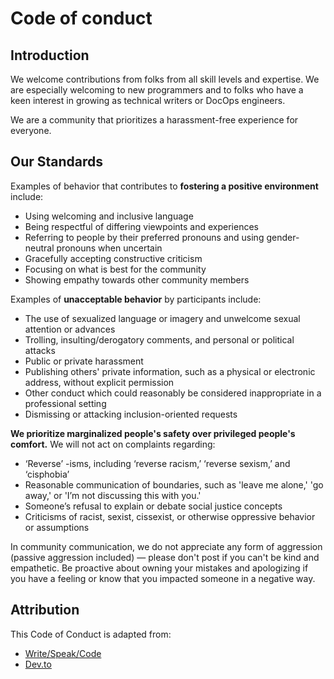 # Code of conduct

## Introduction
We welcome contributions from folks from all skill levels and expertise. We are especially welcoming to new programmers and to folks who have a keen interest in growing as technical writers or DocOps engineers.

We are a community that prioritizes a harassment-free experience for everyone.

## Our Standards
Examples of behavior that contributes to **fostering a positive environment** include:
- Using welcoming and inclusive language
- Being respectful of differing viewpoints and experiences
- Referring to people by their preferred pronouns and using gender-neutral pronouns when uncertain
- Gracefully accepting constructive criticism
- Focusing on what is best for the community
- Showing empathy towards other community members

Examples of **unacceptable behavior** by participants include:
- The use of sexualized language or imagery and unwelcome sexual attention or advances
- Trolling, insulting/derogatory comments, and personal or political attacks
- Public or private harassment
- Publishing others' private information, such as a physical or electronic address, without explicit permission
- Other conduct which could reasonably be considered inappropriate in a professional setting
- Dismissing or attacking inclusion-oriented requests

**We prioritize marginalized people's safety over privileged people's comfort.** We will not act on complaints regarding:
- ‘Reverse’ -isms, including ‘reverse racism,’ ‘reverse sexism,’ and ‘cisphobia’
- Reasonable communication of boundaries, such as 'leave me alone,' 'go away,' or 'I’m not discussing this with you.'
- Someone’s refusal to explain or debate social justice concepts
- Criticisms of racist, sexist, cissexist, or otherwise oppressive behavior or assumptions

In community communication, we do not appreciate any form of aggression (passive aggression included) — please don't post if you can't be kind and empathetic. Be proactive about owning your mistakes and apologizing if you have a feeling or know that you impacted someone in a negative way.

## Attribution
This Code of Conduct is adapted from:
- [Write/Speak/Code](https://www.writespeakcode.com/code-of-conduct/)
- [Dev.to](https://dev.to/code-of-conduct)